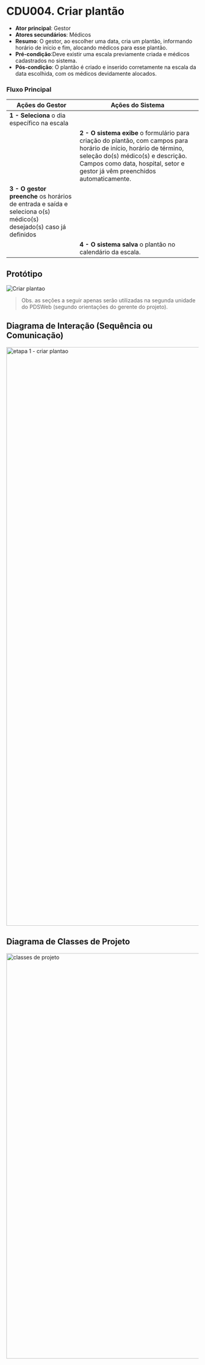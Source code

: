 # CDU004. Criar plantão

* **Ator principal**: Gestor
* **Atores secundários**: Médicos
* **Resumo**: O gestor, ao escolher uma data, cria um plantão, informando horário de início e fim, alocando médicos para esse plantão.
* **Pré-condição**:Deve existir uma escala previamente criada e médicos cadastrados no sistema.
* **Pós-condição**: O plantão é criado e inserido corretamente na escala da data escolhida, com os médicos devidamente alocados.

### Fluxo Principal

| Ações do Gestor                                                                           | Ações do Sistema                                                                                                                                                                                                                    |
| ----------------------------------------------------------------------------------------- | ----------------------------------------------------------------------------------------------------------------------------------------------------------------------------------------------------------------------------------- |
| **1 - Seleciona** o dia específico na escala                                       |                                                                                                                                                                                                                                     |
|                                                                                           | **2 - O sistema exibe** o formulário para criação do plantão, com campos para horário de início, horário de término, seleção do(s) médico(s) e descrição. Campos como data, hospital, setor e gestor já vêm preenchidos automaticamente. |
| **3 - O gestor preenche** os horários de entrada e saída e seleciona o(s) médico(s) desejado(s) caso já definidos |                                                                                                                                                                                                                                     |
|                                                                                           | **4 - O sistema salva** o plantão no calendário da escala.       



## Protótipo
![Criar plantao](https://github.com/user-attachments/assets/1cce7b29-c71e-4f32-8640-1e7fe7ef2afe)

> Obs. as seções a seguir apenas serão utilizadas na segunda unidade do PDSWeb (segundo orientações do gerente do projeto).

## Diagrama de Interação (Sequência ou Comunicação)

<img width="3436" height="1516" alt="etapa 1 - criar plantao" src="https://github.com/user-attachments/assets/507def08-3ee9-44b3-97f5-3273876314d3" />

## Diagrama de Classes de Projeto

<img width="1781" height="1062" alt="classes de projeto" src="https://github.com/user-attachments/assets/9ee016c4-6c16-4399-a387-82f58e116391" />
